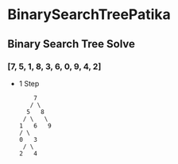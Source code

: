 # BinarySearchTreePatika
## Binary Search Tree Solve
### [7, 5, 1, 8, 3, 6, 0, 9, 4, 2]

* 1 Step

          7
         / \
        5   8
       / \   \  
      1   6   9
      / \   
      0   3 
       / \
      2   4  
